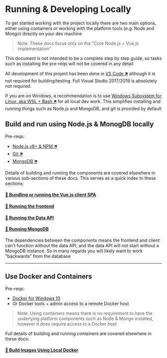 # Running & Developing Locally

To get started working with the project locally there are two main options, either using containers or working with the platform tools (e.g. Node and Mongo) directly on your dev machine

> Note. These docs focus only on the "Core Node.js + Vue.js implementation"

This document is not intended to be a complete step by step guide, so tasks such as installing the pre-reqs will not be covered in any detail

All development of this project has been done in [VS Code 🡽](https://code.visualstudio.com/) although it is not required for building/testing. Full Visual Studio 2017/2019 is absolutely not required.

If you are on Windows, a recommendation is to use [Windows Subsystem for Linux, aka WSL + Bash 🡽](https://docs.microsoft.com/en-us/windows/wsl/install-win10) for all local dev work. This simplifies installing and running things such as Node.js and MongoDB, and git is provided by default

## Build and run using Node.js & MonogDB locally
Pre-reqs: 
- [Node.js v8+ & NPM 🡽](https://nodejs.org/en/)
- [Git 🡽](https://git-scm.com/downloads)
- [MongoDB 🡽](https://www.mongodb.com/download-center/community)

Details of building and running the components are covered elsewhere in various sub-sections of these docs. This serves as a quick index to these sections:

#### [:page_with_curl: Bundling or running the Vue.js client SPA](../vue/#building--running-locally)
#### [:page_with_curl: Running the frontend](../node/frontend/#building--running-locally)
#### [:page_with_curl: Running the Data API](../node/data-api/#building--running-locally)
#### [:page_with_curl: Running MongoDB](./database/#use-windows-subsystem-for-linux-wsl---ubuntu)

The dependencies between the components means the frontend and client can't function without the data API, and the data API will not start without a MongoDB instance. So in many regards you will likely want to work "backwards" from the database

---

## Use Docker and Containers
Pre-reqs:
- [Docker for Windows 10](https://docs.docker.com/docker-for-windows/install/)
- Or Docker tools + admin access to a remote Docker host

> Note. Using containers means there is no requirement to have the underlying platform components such as Node & Mongo installed, however it does require access to a Docker host

Full details of building and running containers are covered elsewhere in these docs:

#### [:page_with_curl: Build Images Using Local Docker](./containers/#option-2---build-images-using-local-docker)

